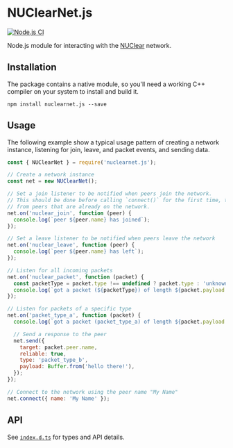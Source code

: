 # NUClearNet.js

[![Node.js CI](https://github.com/Fastcode/NUClearNet.js/actions/workflows/node.js.yml/badge.svg)](https://github.com/Fastcode/NUClearNet.js/actions/workflows/node.js.yml)

Node.js module for interacting with the [NUClear](https://github.com/Fastcode/NUClear) network.

## Installation

The package contains a native module, so you'll need a working C++ compiler on your system to install and build it.

```
npm install nuclearnet.js --save
```

## Usage

The following example show a typical usage pattern of creating a network instance, listening for join, leave, and packet events, and sending data.

```js
const { NUClearNet } = require('nuclearnet.js');

// Create a network instance
const net = new NUClearNet();

// Set a join listener to be notified when peers join the network.
// This should be done before calling `connect()` for the first time, to get join events
// from peers that are already on the network.
net.on('nuclear_join', function (peer) {
  console.log(`peer ${peer.name} has joined`);
});

// Set a leave listener to be notified when peers leave the network
net.on('nuclear_leave', function (peer) {
  console.log(`peer ${peer.name} has left`);
});

// Listen for all incoming packets
net.on('nuclear_packet', function (packet) {
  const packetType = packet.type !== undefined ? packet.type : 'unknown type';
  console.log(`got a packet (${packetType}) of length ${packet.payload.length} from peer ${packet.peer.name}`);
});

// Listen for packets of a specific type
net.on('packet_type_a', function (packet) {
  console.log(`got a packet (packet_type_a) of length ${packet.payload.length} from peer ${packet.peer.name}`);

  // Send a response to the peer
  net.send({
    target: packet.peer.name,
    reliable: true,
    type: 'packet_type_b',
    payload: Buffer.from('hello there!'),
  });
});

// Connect to the network using the peer name "My Name"
net.connect({ name: 'My Name' });
```

## API

See [`index.d.ts`](./index.d.ts) for types and API details.
